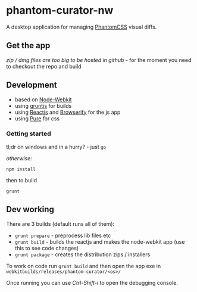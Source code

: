 phantom-curator-nw
==================

A desktop application for managing [PhantomCSS](https://github.com/Huddle/PhantomCSS) visual diffs.

## Get the app

*zip / dmg files are too big to be hosted in github* - for the moment you need to checkout the repo and build

## Development

- based on [Node-Webkit](https://github.com/rogerwang/node-webkit)
- using [gruntjs](http://gruntjs.com) for builds
- using [Reactjs](http://facebook.github.io/react/index.html) and [Browserify](http://browserify.org/) for the js app
- using [Pure](https://github.com/yui/pure) for css

### Getting started

tl;dr on windows and in a hurry? - just `go`

*otherwise:*

```shell
npm install
```
then to build
```shell
grunt
```

## Dev working

There are 3 builds (default runs all of them):

- `grunt prepare` - preprocess lib files etc
- `grunt build` - builds the reactjs and makes the node-webkit app (use this to see code changes)
- `grunt package` - creates the distribution zips / installers

To work on code run `grunt build` and then open the app exe in `webkitbuilds/releases/phantom-curator/<os>/`

Once running you can use *Ctrl-Shift-i* to open the debugging console.
